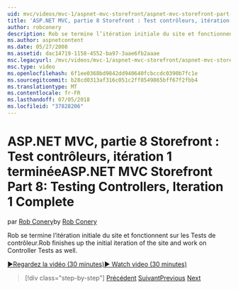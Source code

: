 ```yaml
---
uid: mvc/videos/mvc-1/aspnet-mvc-storefront/aspnet-mvc-storefront-part-8-testing-controllers-iteration-1-complete
title: 'ASP.NET MVC, partie 8 Storefront : Test contrôleurs, itération 1 terminée | Microsoft Docs'
author: robconery
description: Rob se termine l’itération initiale du site et fonctionnent sur les Tests de contrôleur.
ms.author: aspnetcontent
ms.date: 05/27/2008
ms.assetid: dac14719-1158-4552-ba97-3aae6fb2aaae
msc.legacyurl: /mvc/videos/mvc-1/aspnet-mvc-storefront/aspnet-mvc-storefront-part-8-testing-controllers-iteration-1-complete
msc.type: video
ms.openlocfilehash: 6f1ee0368bd9842dd940640fcbccdc0390b7fc1e
ms.sourcegitcommit: b28cd0313af316c051c2ff8549865bff67f2fbb4
ms.translationtype: MT
ms.contentlocale: fr-FR
ms.lasthandoff: 07/05/2018
ms.locfileid: "37828206"
---
```

<a name="aspnet-mvc-storefront-part-8-testing-controllers-iteration-1-complete"></a><span data-ttu-id="c101c-103">ASP.NET MVC, partie 8 Storefront : Test contrôleurs, itération 1 terminée</span><span class="sxs-lookup"><span data-stu-id="c101c-103">ASP.NET MVC Storefront Part 8: Testing Controllers, Iteration 1 Complete</span></span>
====================
<span data-ttu-id="c101c-104">par [Rob Conery](https://github.com/robconery)</span><span class="sxs-lookup"><span data-stu-id="c101c-104">by [Rob Conery](https://github.com/robconery)</span></span>

<span data-ttu-id="c101c-105">Rob se termine l’itération initiale du site et fonctionnent sur les Tests de contrôleur.</span><span class="sxs-lookup"><span data-stu-id="c101c-105">Rob finishes up the initial iteration of the site and work on Controller Tests as well.</span></span>

[<span data-ttu-id="c101c-106">&#9654;Regardez la vidéo (30 minutes)</span><span class="sxs-lookup"><span data-stu-id="c101c-106">&#9654; Watch video (30 minutes)</span></span>](https://channel9.msdn.com/Blogs/ASP-NET-Site-Videos/aspnet-mvc-storefront-part-8-testing-controllers-iteration-1-complete)

> [!div class="step-by-step"]
> <span data-ttu-id="c101c-107">[Précédent](aspnet-mvc-storefront-part-7-routing-and-ui-work.md)
> [Suivant](aspnet-mvc-storefront-part-9-the-shopping-cart.md)</span><span class="sxs-lookup"><span data-stu-id="c101c-107">[Previous](aspnet-mvc-storefront-part-7-routing-and-ui-work.md)
[Next](aspnet-mvc-storefront-part-9-the-shopping-cart.md)</span></span>
